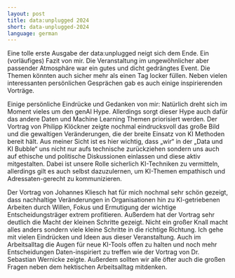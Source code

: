 ```yaml
---
layout: post
title: data:unplugged 2024
short: data-unplugged-2024
language: german
---
```


Eine tolle erste Ausgabe der data:unplugged neigt sich dem Ende. Ein (vorläufiges) Fazit von mir. Die Veranstaltung im ungewöhnlicher aber passender Atmosphäre war ein gutes und dicht gedrängtes Event. Die Themen könnten auch sicher mehr als einen Tag locker füllen. Neben vielen interessanten persönlichen Gesprächen gab es auch einige inspirierenden Vorträge.


Einige persönliche Eindrücke und Gedanken von mir:
Natürlich dreht sich im Moment vieles um den genAI Hype. Allerdings sorgt dieser Hype auch dafür das andere Daten und Machine Learning Themen priorisiert werden.
Der Vortrag von Philipp Klöckner zeigte nochmal eindrucksvoll das große Bild und die gewaltigen Veränderungen, die der breite Einsatz von KI Methoden bereit hält. Aus meiner Sicht ist es hier wichtig, dass „wir“ in der „Data und KI Bubble“ uns nicht nur aufs technische zurückziehen sondern uns auch auf ethische und politische Diskussionen einlassen und diese aktiv mitgestalten. Dabei ist unsere Rolle sicherlich KI-Techniken zu vermitteln, allerdings gilt es auch selbst dazuzulernen, um KI-Themen empathisch und Adressaten-gerecht zu kommunizieren.

Der Vortrag von Johannes Kliesch hat für mich nochmal sehr schön gezeigt, dass nachhaltige Veränderungen in Organisationen hin zu KI-getriebenen Arbeiten durch Willen, Fokus und Ermutigung der wichtige Entscheidungsträger extrem profitieren. Außerdem hat der Vortrag sehr deutlich die Macht der kleinen Schritte gezeigt. Nicht ein großer Knall macht alles anders sondern viele kleine Schritte in die richtige Richtung.
Ich gehe mit vielen Eindrücken und Ideen aus dieser Veranstaltung. Auch im Arbeitsalltag die Augen für neue KI-Tools offen zu halten und noch mehr Entscheidungen Daten-inspiriert zu treffen wie der Vortrag von Dr. Sebastian Wernicke zeigte. Außerdem sollten wir alle öfter auch die großen Fragen neben dem hektischen Arbeitsalltag mitdenken.